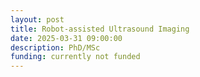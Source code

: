 ```yaml
---
layout: post
title: Robot-assisted Ultrasound Imaging
date: 2025-03-31 09:00:00
description: PhD/MSc  
funding: currently not funded
---
```

